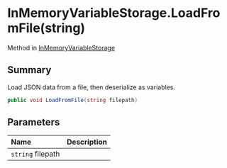 # InMemoryVariableStorage.LoadFromFile(string)

Method in [InMemoryVariableStorage](/api/csharp/yarn.unity.inmemoryvariablestorage.md)

## Summary


Load JSON data from a file, then deserialize as variables.


```csharp
public void LoadFromFile(string filepath)
```

## Parameters

|Name|Description|
|:---|:---|
|`string` filepath||

